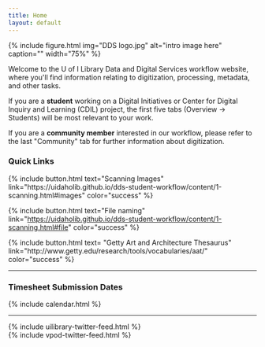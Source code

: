 ```yaml
---
title: Home
layout: default
---
```


{% include figure.html img="DDS logo.jpg" alt="intro image here" caption="" width="75%" %}

Welcome to the U of I Library Data and Digital Services workflow website, where you'll find information relating to digitization, processing, metadata, and other tasks.

If you are a **student** working on a Digital Initiatives or Center for Digital Inquiry and Learning (CDIL) project, the first five tabs (Overview -> Students) will be most relevant to your work.

If you are a **community member** interested in our workflow, please refer to the last "Community" tab for further information about digitization.


### Quick Links

<div class="row text-center">
<div class="col-md-12">
{% include button.html text="Scanning Images" link="https://uidaholib.github.io/dds-student-workflow/content/1-scanning.html#images" color="success" %}

{% include button.html text="File naming" link="https://uidaholib.github.io/dds-student-workflow/content/1-scanning.html#file" color="success" %}

</div>
</div>

<div class="row pt-2 text-center">
<div class="col-md-12">
{% include button.html text= "Getty Art and Architecture Thesaurus" link="http://www.getty.edu/research/tools/vocabularies/aat/" color="success" %}
</div>
</div>

------
### Timesheet Submission Dates

{% include calendar.html %}

---

<div class="row pt-4">
    <div class="col-sm-6">
        {% include uilibrary-twitter-feed.html %}
    </div>
    <div class="col-sm-6">
        {% include vpod-twitter-feed.html %}
    </div>
</div> 



